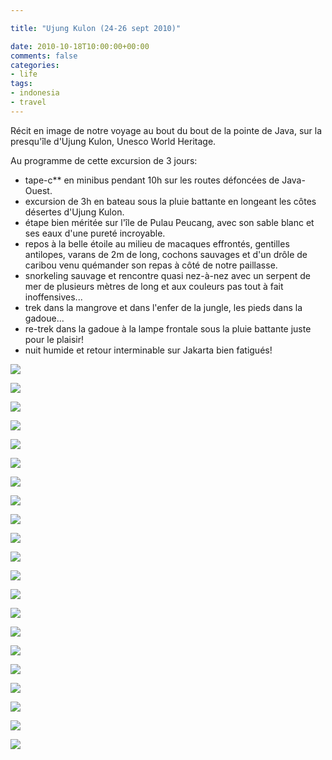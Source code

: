 ```yaml
---

title: "Ujung Kulon (24-26 sept 2010)"

date: 2010-10-18T10:00:00+00:00
comments: false
categories: 
- life
tags:
- indonesia
- travel 
---
```


Récit en image de notre voyage au bout du bout de la pointe de Java, sur la presqu'île d'Ujung Kulon, Unesco World Heritage.

Au programme de cette excursion de 3 jours:
-   tape-c\*\* en minibus pendant 10h sur les routes défoncées de Java-Ouest.
-  excursion de 3h en bateau sous la pluie battante en longeant les côtes désertes d'Ujung Kulon.
-   étape bien méritée sur l'île de Pulau Peucang, avec son sable blanc et ses eaux d'une pureté incroyable.
-   repos à la belle étoile au milieu de macaques effrontés, gentilles antilopes, varans de 2m de long, cochons sauvages et d'un drôle de caribou venu quémander son repas à côté de notre paillasse.
-   snorkeling sauvage et rencontre quasi nez-à-nez avec un serpent de mer de plusieurs mètres de long et aux couleurs pas tout à fait inoffensives...
-   trek dans la mangrove et dans l'enfer de la jungle, les pieds dans la gadoue...
-   re-trek dans la gadoue à la lampe frontale sous la pluie battante juste pour le plaisir!
-   nuit humide et retour interminable sur Jakarta bien fatigués!

![](_media/20100924-011.jpg)

![](_media/20100924-018.jpg)

![](_media/20100924-025.jpg)

![](_media/20100924-034.jpg)

![](_media/20100924-039.jpg)

![](_media/20100924-055.jpg)

![](_media/20100924-056.jpg)

![](_media/20100925-062.jpg)

![](_media/20100925-065.jpg)

![](_media/20100925-070.jpg)

![](_media/20100925-087.jpg)

![](_media/20100925-089.jpg)

![](_media/20100925-098.jpg)

![](_media/20100925-106.jpg)

![](_media/20100925-117.jpg)

![](_media/20100925-123.jpg)

![](_media/20100925-131.jpg)

![](_media/20100925-138.jpg)

![](_media/20100925-144.jpg)

![](_media/20100926-148.jpg)

![](_media/20100926-164.jpg)